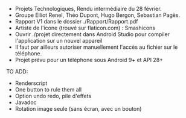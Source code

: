 - Projets Technologiques, Rendu intermédiaire du 28 février.
- Groupe Elliot Renel, Théo Dupont, Hugo Bergon, Sebastian Pagès.
- Rapport V1 dans le dossier ./Rapport/Rapport.pdf
- Artiste de l'icone (trouvé sur flaticon.com) : Smashicons
- Ouvrir ./projet directement dans Android Studio pour compiler l'application sur un nouvel appareil
- Il faut par ailleurs autoriser manuellement l'accès au fichier sur le téléphone.
- Projet prévu pour un téléphone sous Android 9+ et API 28+




TO ADD:
- Renderscript
- One button to rule them all
- Option undo redo, pile d'effets
- Javadoc
- Rotation image seule (sans écran, avec un bouton)
